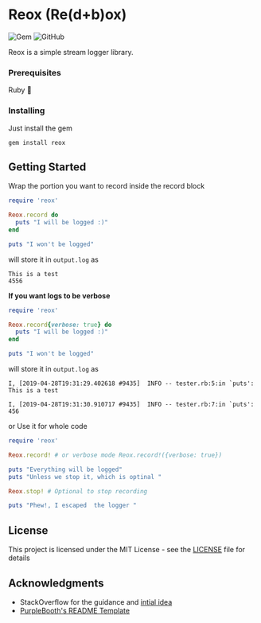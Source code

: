 # Reox (Re(d+b)ox) 
![Gem](https://img.shields.io/gem/v/reox.svg) ![GitHub](https://img.shields.io/github/license/jatindhankhar/reox.svg)

Reox is a simple stream logger library.

### Prerequisites

Ruby :gem:


### Installing

Just install the gem
```
gem install reox
```

## Getting Started

Wrap the portion you want to record inside the record block

```ruby
require 'reox'

Reox.record do
  puts "I will be logged :)"
end

puts "I won't be logged"
```

will store it in `output.log` as

```text
This is a test
4556
```

**If you want logs to be verbose**

```ruby
require 'reox'

Reox.record{verbose: true} do
  puts "I will be logged :)"
end

puts "I won't be logged"
```

will store it in `output.log` as

```text
I, [2019-04-28T19:31:29.402618 #9435]  INFO -- tester.rb:5:in `puts': This is a test

I, [2019-04-28T19:31:30.910717 #9435]  INFO -- tester.rb:7:in `puts': 456
```

or Use it for whole code 

```ruby
require 'reox'

Reox.record! # or verbose mode Reox.record!({verbose: true})

puts "Everything will be logged"
puts "Unless we stop it, which is optinal " 

Reox.stop! # Optional to stop recording 

puts "Phew!, I escaped  the logger "

```


## License

This project is licensed under the MIT License - see the [LICENSE](LICENSE) file for details

## Acknowledgments

* StackOverflow for the guidance and [intial idea]( https://stackoverflow.com/a/6407200) 
* [PurpleBooth's README Template](https://gist.github.com/PurpleBooth/109311bb0361f32d87a2)
